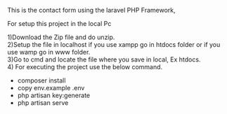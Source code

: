 This is the contact form using the laravel PHP Framework,

For setup this project in the local Pc

1)Download the Zip file and do unzip.<br>
2)Setup the file in localhost if you use xampp go in htdocs folder or if you use wamp go in www folder.<br>
3)Go to cmd and locate the file where you save in local, Ex htdocs. <br>
4) For executing the project use the below command.
 <ul>
    <li>composer install</li>
    <li>copy env.example  .env</li>
    <li>php artisan key:generate</li>
    <li>php artisan serve</li>
</ul>




